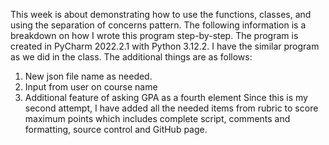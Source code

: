 This week is about demonstrating how to use the functions, classes, and using the separation of concerns pattern. The following information is a breakdown on how I wrote this program step-by-step. The program is created in PyCharm 2022.2.1 with Python 3.12.2.
I have the similar program as we did in the class. The additional things are as follows:
1.	New json file name as needed.
2.	Input from user on course name
3.	Additional feature of asking GPA as a fourth element 
Since this is my second attempt, I have added all the needed items from rubric to score maximum points which includes complete script, comments and formatting, source control and GitHub page.
